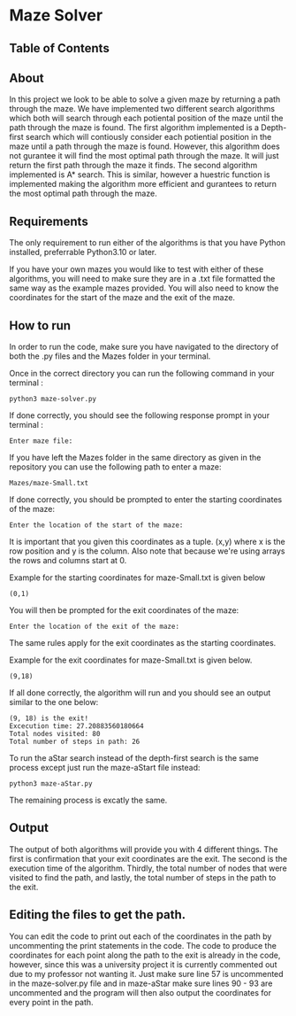 # Maze Solver




## Table of Contents


## About 

In this project we look to be able to solve a given maze by returning a path through the maze. We have implemented two different search algorithms which both will search through each potiental position of the maze until the path through the maze is found. The first algorithm implemented is a Depth-first search which will contiously consider each potiential position in the maze until a path through the maze is found. However, this algorithm does not gurantee it will find the most optimal path through the maze. It will just return the first path through the maze it finds. The second algorithm implemented is A* search. This is similar, however a huestric function is implemented making the algorithm more efficient and gurantees to return the most optimal path through the maze.

## Requirements

The only requirement to run either of the algorithms is that you have Python installed, preferrable Python3.10 or later. 

If you have your own mazes you would like to test with either of these algorithms, you will need to make sure they are in a .txt file formatted the same way as the example mazes provided. You will also need to know the coordinates for the start of the maze and the exit of the maze. 

## How to run

In order to run the code, make sure you have navigated to the directory of both the .py files and the Mazes folder in your terminal. 

Once in the correct directory you can run the following command in your terminal :

```console
python3 maze-solver.py
```
If done correctly, you should see the following response prompt in your terminal :

```console
Enter maze file:
```
If you have left the Mazes folder in the same directory as given in the repository you can use the following path to enter a maze:

```console
Mazes/maze-Small.txt
```

If done correctly, you should be prompted to enter the starting coordinates of the maze:

```console
Enter the location of the start of the maze: 
```
It is important that you given this coordinates as a tuple. (x,y) where x is the row position and y is the column. Also note that because we're using arrays the rows and columns start at 0. 

Example for the starting coordinates for maze-Small.txt is given below 

```console
(0,1)
```
You will then be prompted for the exit coordinates of the maze:

```console
Enter the location of the exit of the maze:
```
The same rules apply for the exit coordinates as the starting coordinates. 

Example for the exit coordinates for maze-Small.txt is given below.

```console
(9,18)
```

If all done correctly, the algorithm will run and you should see an output similar to the one below:

```console
(9, 18) is the exit!
Excecution time: 27.20883560180664
Total nodes visited: 80
Total number of steps in path: 26
```

To run the aStar search instead of the depth-first search is the same process except just run the maze-aStart file instead:

```console
python3 maze-aStar.py
```

The remaining process is excatly the same.


## Output

The output of both algorithms will provide you with 4 different things. The first is confirmation that your exit coordinates are the exit. The second is the execution time of the algorithm. Thirdly, the total number of nodes that were visited to find the path, and lastly, the total number of steps in the path to the exit. 


## Editing the files to get the path.

You can edit the code to print out each of the coordinates in the path by uncommenting the print statements in the code. The code to produce the coordinates for each point along the path to the exit is already in the code, however, since this was a university project it is currently commented out due to my professor not wanting it. Just make sure line 57 is uncommented in the maze-solver.py file and in maze-aStar make sure lines 90 - 93 are uncommented and the program will then also output the coordinates for every point in the path.
